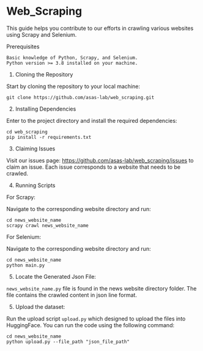 # Web_Scraping


This guide helps you contribute to our efforts in crawling various websites using Scrapy and Selenium.

Prerequisites

    Basic knowledge of Python, Scrapy, and Selenium.
    Python version >= 3.8 installed on your machine.


1. Cloning the Repository

Start by cloning the repository to your local machine:

```
git clone https://github.com/asas-lab/web_scraping.git

```


2. Installing Dependencies

 Enter to the project directory and install the required dependencies:


```
cd web_scraping
pip install -r requirements.txt

```
3. Claiming Issues

Visit our issues page: https://github.com/asas-lab/web_scraping/issues to claim an issue. Each issue
corresponds to a website that needs to be crawled.

4. Running Scripts

For Scrapy:

Navigate to the corresponding website directory and run:

```
cd news_website_name
scrapy crawl news_website_name

```

For Selenium:

Navigate to the corresponding website directory and run:

```
cd news_website_name
python main.py

```

5. Locate the Generated Json File:

`news_website_name.py` file is found in the news website directory folder. The file contains the crawled content in json line format.

5. Upload the dataset:

Run the upload script `upload.py` which designed to upload the files into HuggingFace. You can run the code using the following  command:

```
cd news_website_name
python upload.py --file_path "json_file_path"

```
